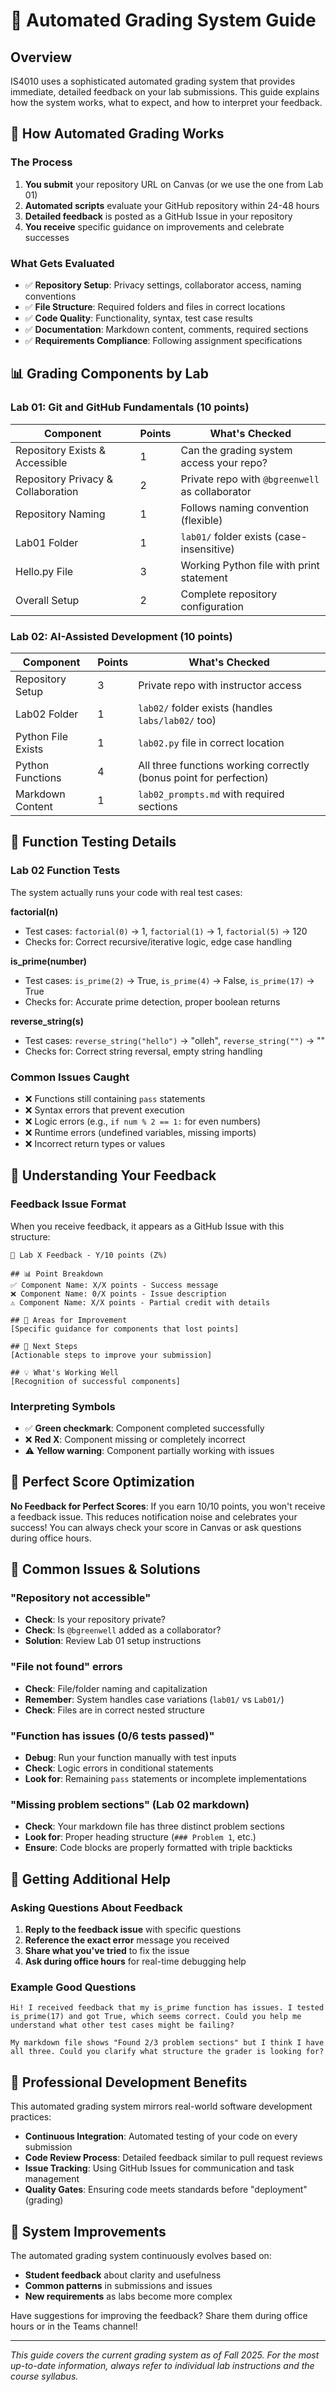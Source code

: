 # 🤖 Automated Grading System Guide

## Overview

IS4010 uses a sophisticated automated grading system that provides immediate, detailed feedback on your lab submissions. This guide explains how the system works, what to expect, and how to interpret your feedback.

## 🎯 How Automated Grading Works

### **The Process**
1. **You submit** your repository URL on Canvas (or we use the one from Lab 01)
2. **Automated scripts** evaluate your GitHub repository within 24-48 hours
3. **Detailed feedback** is posted as a GitHub Issue in your repository
4. **You receive** specific guidance on improvements and celebrate successes

### **What Gets Evaluated**
- ✅ **Repository Setup**: Privacy settings, collaborator access, naming conventions
- ✅ **File Structure**: Required folders and files in correct locations
- ✅ **Code Quality**: Functionality, syntax, test case results
- ✅ **Documentation**: Markdown content, comments, required sections
- ✅ **Requirements Compliance**: Following assignment specifications

## 📊 Grading Components by Lab

### **Lab 01: Git and GitHub Fundamentals (10 points)**
| Component | Points | What's Checked |
|-----------|--------|----------------|
| Repository Exists & Accessible | 1 | Can the grading system access your repo? |
| Repository Privacy & Collaboration | 2 | Private repo with `@bgreenwell` as collaborator |
| Repository Naming | 1 | Follows naming convention (flexible) |
| Lab01 Folder | 1 | `lab01/` folder exists (case-insensitive) |
| Hello.py File | 3 | Working Python file with print statement |
| Overall Setup | 2 | Complete repository configuration |

### **Lab 02: AI-Assisted Development (10 points)**
| Component | Points | What's Checked |
|-----------|--------|----------------|
| Repository Setup | 3 | Private repo with instructor access |
| Lab02 Folder | 1 | `lab02/` folder exists (handles `labs/lab02/` too) |
| Python File Exists | 1 | `lab02.py` file in correct location |
| Python Functions | 4 | All three functions working correctly (bonus point for perfection) |
| Markdown Content | 1 | `lab02_prompts.md` with required sections |

## 🧪 Function Testing Details

### **Lab 02 Function Tests**
The system actually runs your code with real test cases:

**factorial(n)**
- Test cases: `factorial(0)` → 1, `factorial(1)` → 1, `factorial(5)` → 120
- Checks for: Correct recursive/iterative logic, edge case handling

**is_prime(number)**  
- Test cases: `is_prime(2)` → True, `is_prime(4)` → False, `is_prime(17)` → True
- Checks for: Accurate prime detection, proper boolean returns

**reverse_string(s)**
- Test cases: `reverse_string("hello")` → "olleh", `reverse_string("")` → ""
- Checks for: Correct string reversal, empty string handling

### **Common Issues Caught**
- ❌ Functions still containing `pass` statements
- ❌ Syntax errors that prevent execution  
- ❌ Logic errors (e.g., `if num % 2 == 1:` for even numbers)
- ❌ Runtime errors (undefined variables, missing imports)
- ❌ Incorrect return types or values

## 📝 Understanding Your Feedback

### **Feedback Issue Format**
When you receive feedback, it appears as a GitHub Issue with this structure:

```
🎯 Lab X Feedback - Y/10 points (Z%)

## 📊 Point Breakdown
✅ Component Name: X/X points - Success message
❌ Component Name: 0/X points - Issue description
⚠️ Component Name: X/X points - Partial credit with details

## 🎯 Areas for Improvement
[Specific guidance for components that lost points]

## 🔧 Next Steps
[Actionable steps to improve your submission]

## 💡 What's Working Well
[Recognition of successful components]
```

### **Interpreting Symbols**
- ✅ **Green checkmark**: Component completed successfully
- ❌ **Red X**: Component missing or completely incorrect
- ⚠️ **Yellow warning**: Component partially working with issues

## 🎉 Perfect Score Optimization

**No Feedback for Perfect Scores**: If you earn 10/10 points, you won't receive a feedback issue. This reduces notification noise and celebrates your success! You can always check your score in Canvas or ask questions during office hours.

## 🔧 Common Issues & Solutions

### **"Repository not accessible"**
- **Check**: Is your repository private?
- **Check**: Is `@bgreenwell` added as a collaborator?
- **Solution**: Review Lab 01 setup instructions

### **"File not found" errors**
- **Check**: File/folder naming and capitalization
- **Remember**: System handles case variations (`lab01/` vs `Lab01/`)
- **Check**: Files are in correct nested structure

### **"Function has issues (0/6 tests passed)"**
- **Debug**: Run your function manually with test inputs
- **Check**: Logic errors in conditional statements
- **Look for**: Remaining `pass` statements or incomplete implementations

### **"Missing problem sections" (Lab 02 markdown)**
- **Check**: Your markdown file has three distinct problem sections
- **Look for**: Proper heading structure (`### Problem 1`, etc.)
- **Ensure**: Code blocks are properly formatted with triple backticks

## 💬 Getting Additional Help

### **Asking Questions About Feedback**
1. **Reply to the feedback issue** with specific questions
2. **Reference the exact error** message you received
3. **Share what you've tried** to fix the issue
4. **Ask during office hours** for real-time debugging help

### **Example Good Questions**
```
Hi! I received feedback that my is_prime function has issues. I tested 
is_prime(17) and got True, which seems correct. Could you help me 
understand what other test cases might be failing?
```

```
My markdown file shows "Found 2/3 problem sections" but I think I have 
all three. Could you clarify what structure the grader is looking for?
```

## 🚀 Professional Development Benefits

This automated grading system mirrors real-world software development practices:

- **Continuous Integration**: Automated testing of your code on every submission
- **Code Review Process**: Detailed feedback similar to pull request reviews
- **Issue Tracking**: Using GitHub Issues for communication and task management
- **Quality Gates**: Ensuring code meets standards before "deployment" (grading)

## 🔄 System Improvements

The automated grading system continuously evolves based on:
- **Student feedback** about clarity and usefulness
- **Common patterns** in submissions and issues
- **New requirements** as labs become more complex

Have suggestions for improving the feedback? Share them during office hours or in the Teams channel!

---

*This guide covers the current grading system as of Fall 2025. For the most up-to-date information, always refer to individual lab instructions and the course syllabus.*
